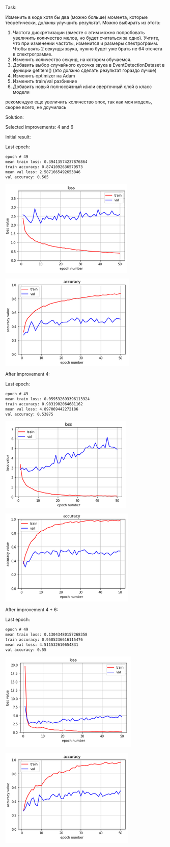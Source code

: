 Task:

Изменить в коде хотя бы два (можно больше) момента, которые теоретически, должны улучшить результат. Можно выбирать из этого:
1. Частота дискретизации (вместе с этим можно попробовать увеличить количество мелов, но будет считаться за одно). Учтите, что при изменении частоты, изменится и размеры спектрограмм. Чтобы взять 2 секунды звука, нужно будет уже брать не 64 отсчета в спектрограмме.
2. Изменить количество секунд, на котором обучаемся.
3. Добавить выбор случайного кусочка звука в EventDetectionDataset в функции getitem() (это должно сделать результат гораздо лучше)
4. Изменить optimizer на Adam
5. Изменить train/val разбиение
6. Добавить новый полносвязный и/или сверточный слой в класс модели

рекомендую еще увеличить количество эпох, так как моя модель, скорее всего, не доучилась


Solution:

Selected improvements: 4 and 6

Initial result:

Last epoch:

```
epoch # 49
mean train loss: 0.39413574237876864
train accuracy: 0.8741092636579573
mean val loss: 2.5871665492653846
val accuracy: 0.505
```

![base_loss](/lab_02/img/base_loss.png?raw=true)

![base_acc](/lab_02/img/base_acc.png?raw=true)

After improvement 4:

Last epoch:

```
epoch # 49
mean train loss: 0.059532693396113924
train accuracy: 0.9831902064681162
mean val loss: 4.897069442272186
val accuracy: 0.53875
```

![first_loss](/lab_02/img/first_loss.png?raw=true)

![first_acc](/lab_02/img/first_acc.png?raw=true)

After improvement 4 + 6:

Last epoch:

```
epoch # 49
mean train loss: 0.13043480157268358
train accuracy: 0.9585236616115476
mean val loss: 4.511532610654831
val accuracy: 0.55
```

![last_loss](/lab_02/img/last_loss.png?raw=true)

![last_acc](/lab_02/img/last_acc.png?raw=true)